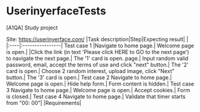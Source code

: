 # UserinyerfaceTests
[A1QA] Study project 

Site: https://userinyerface.com/
|Task description|Step|Expecting result|
|                |:----|:----------------|
Test case 1
|Navigate to home page.| Welcome page is open.|
|Click the link (in text 'Please click HERE to GO to the next page') to navigate the next page.| The '1' card is open. page.|
Input random valid password, email, accept the terms of use and click "next" button.| The '2' card is open.|
Choose 2 random interest, upload image, click "Next" button.| The '3' card is open.|
Test case 2
Navigate to home page.| Welcome page is open.|
Hide help form.| Form content is hidden.|
Test case 3
Navigate to home page.| Welcome page is open.|
Accept cookies.| Form is closed.|
Test case 4
Navigate to home page.| Validate that timer starts from "00: 00"|
|Requirements|
